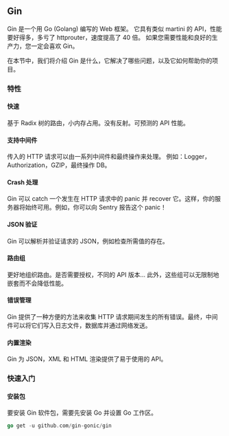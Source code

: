 ## Gin

Gin 是一个用 Go (Golang) 编写的 Web 框架。 它具有类似 martini 的 API，性能要好得多，多亏了 httprouter，速度提高了 40 倍。 如果您需要性能和良好的生产力，您一定会喜欢 Gin。

在本节中，我们将介绍 Gin 是什么，它解决了哪些问题，以及它如何帮助你的项目。


### 特性

#### 快速
基于 Radix 树的路由，小内存占用。没有反射。可预测的 API 性能。

#### 支持中间件
传入的 HTTP 请求可以由一系列中间件和最终操作来处理。 例如：Logger，Authorization，GZIP，最终操作 DB。

#### Crash 处理
Gin 可以 catch 一个发生在 HTTP 请求中的 panic 并 recover 它。这样，你的服务器将始终可用。例如，你可以向 Sentry 报告这个 panic！

#### JSON 验证
Gin 可以解析并验证请求的 JSON，例如检查所需值的存在。

#### 路由组
更好地组织路由。是否需要授权，不同的 API 版本… 此外，这些组可以无限制地嵌套而不会降低性能。

#### 错误管理
Gin 提供了一种方便的方法来收集 HTTP 请求期间发生的所有错误。最终，中间件可以将它们写入日志文件，数据库并通过网络发送。

#### 内置渲染
Gin 为 JSON，XML 和 HTML 渲染提供了易于使用的 API。

### 快速入门

#### 安装包
要安装 Gin 软件包，需要先安装 Go 并设置 Go 工作区。
```go
go get -u github.com/gin-gonic/gin
```

#### 